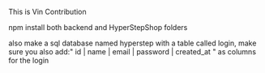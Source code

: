 This is Vin Contribution



npm install both backend and HyperStepShop folders


also make a sql database named hyperstep with a table called login, make sure you also add:" id | name | email | password | created_at " as columns for the login
